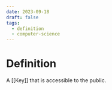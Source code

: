 ```yaml
---
date: 2023-09-18
draft: false
tags:
  - definition
  - computer-science
---
```

# Definition

A [[Key]] that is accessible to the public.